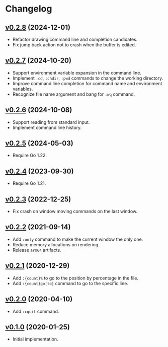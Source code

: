 # Changelog
## [v0.2.8](https://github.com/itchyny/bed/compare/v0.2.7..v0.2.8) (2024-12-01)
* Refactor drawing command line and completion candidates.
* Fix jump back action not to crash when the buffer is edited.

## [v0.2.7](https://github.com/itchyny/bed/compare/v0.2.6..v0.2.7) (2024-10-20)
* Support environment variable expansion in the command line.
* Implement `:cd`, `:chdir`, `:pwd` commands to change the working directory.
* Improve command line completion for command name and environment variables.
* Recognize file name argument and bang for `:wq` command.

## [v0.2.6](https://github.com/itchyny/bed/compare/v0.2.5..v0.2.6) (2024-10-08)
* Support reading from standard input.
* Implement command line history.

## [v0.2.5](https://github.com/itchyny/bed/compare/v0.2.4..v0.2.5) (2024-05-03)
* Require Go 1.22.

## [v0.2.4](https://github.com/itchyny/bed/compare/v0.2.3..v0.2.4) (2023-09-30)
* Require Go 1.21.

## [v0.2.3](https://github.com/itchyny/bed/compare/v0.2.2..v0.2.3) (2022-12-25)
* Fix crash on window moving commands on the last window.

## [v0.2.2](https://github.com/itchyny/bed/compare/v0.2.1..v0.2.2) (2021-09-14)
* Add `:only` command to make the current window the only one.
* Reduce memory allocations on rendering.
* Release `arm64` artifacts.

## [v0.2.1](https://github.com/itchyny/bed/compare/v0.2.0..v0.2.1) (2020-12-29)
* Add `:{count}%` to go to the position by percentage in the file.
* Add `:{count}go[to]` command to go to the specific line.

## [v0.2.0](https://github.com/itchyny/bed/compare/v0.1.0..v0.2.0) (2020-04-10)
* Add `:cquit` command.

## [v0.1.0](https://github.com/itchyny/bed/compare/8239ec4..v0.1.0) (2020-01-25)
* Initial implementation.
